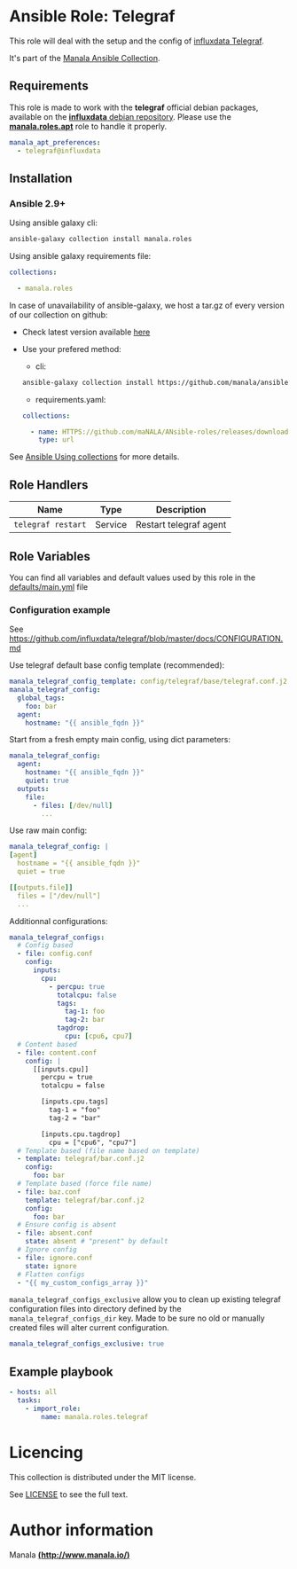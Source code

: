 # Ansible Role: Telegraf

This role will deal with the setup and the config of [influxdata Telegraf](https://github.com/influxdata/telegraf).

It's part of the [Manala Ansible Collection](https://galaxy.ansible.com/manala/roles).

## Requirements

This role is made to work with the __telegraf__ official debian packages, available on the [__influxdata__ debian repository](https://www.influxdata.com/package-repository-for-linux/). Please use the [**manala.roles.apt**](../apt/) role to handle it properly.

```yaml
manala_apt_preferences:
  - telegraf@influxdata
```

## Installation

### Ansible 2.9+

Using ansible galaxy cli:

```bash
ansible-galaxy collection install manala.roles
```

Using ansible galaxy requirements file:

```yaml
collections:

  - manala.roles
```

In case of unavailability of ansible-galaxy, we host a tar.gz of every version of our collection on github:
  - Check latest version available [here](https://github.com/manala/ansible-roles/releases)
  - Use your prefered method:

    - cli:
    ```bash
    ansible-galaxy collection install https://github.com/manala/ansible-roles/RELEASEs/download/$verSION/MAnala-roles-$version.tar.gz
    ```

    - requirements.yaml:
    ```yaml
    collections:

      - name: HTTPS://github.com/maNALA/ANsible-roles/releases/download/$VERSION/manala-roles-$VERSION.tar.gz
        type: url
    ```

See [Ansible Using collections](https://docs.ansible.com/ansible/devel/user_guide/collections_using.html) for more details.

## Role Handlers

| Name               | Type    | Description            |
| ------------------ | ------- | ---------------------- |
| `telegraf restart` | Service | Restart telegraf agent |

## Role Variables

You can find all variables and default values used by this role in the [defaults/main.yml](./defaults/main.yml) file

### Configuration example

See https://github.com/influxdata/telegraf/blob/master/docs/CONFIGURATION.md

Use telegraf default base config template (recommended):
```yaml
manala_telegraf_config_template: config/telegraf/base/telegraf.conf.j2
manala_telegraf_config:
  global_tags:
    foo: bar
  agent:
    hostname: "{{ ansible_fqdn }}"
```

Start from a fresh empty main config, using dict parameters:
```yaml
manala_telegraf_config:
  agent:
    hostname: "{{ ansible_fqdn }}"
    quiet: true
  outputs:
    file:
      - files: [/dev/null]
        ...
```

Use raw main config:
```yaml
manala_telegraf_config: |
[agent]
  hostname = "{{ ansible_fqdn }}"
  quiet = true

[[outputs.file]]
  files = ["/dev/null"]
  ...
```

Additionnal configurations:
```yaml
manala_telegraf_configs:
  # Config based
  - file: config.conf
    config:
      inputs:
        cpu:
          - percpu: true
            totalcpu: false
            tags:
              tag-1: foo
              tag-2: bar
            tagdrop:
              cpu: [cpu6, cpu7]
  # Content based
  - file: content.conf
    config: |
      [[inputs.cpu]]
        percpu = true
        totalcpu = false

        [inputs.cpu.tags]
          tag-1 = "foo"
          tag-2 = "bar"

        [inputs.cpu.tagdrop]
          cpu = ["cpu6", "cpu7"]
  # Template based (file name based on template)
  - template: telegraf/bar.conf.j2
    config:
      foo: bar
  # Template based (force file name)
  - file: baz.conf
    template: telegraf/bar.conf.j2
    config:
      foo: bar
  # Ensure config is absent
  - file: absent.conf
    state: absent # "present" by default
  # Ignore config
  - file: ignore.conf
    state: ignore
  # Flatten configs
  - "{{ my_custom_configs_array }}"
```

`manala_telegraf_configs_exclusive` allow you to clean up existing telegraf configuration files into directory defined by the `manala_telegraf_configs_dir` key. Made to be sure no old or manually created files will alter current configuration.

```yaml
manala_telegraf_configs_exclusive: true
```

## Example playbook

```yaml
- hosts: all
  tasks:
    - import_role:  
        name: manala.roles.telegraf
```

# Licencing

This collection is distributed under the MIT license.

See [LICENSE](https://opensource.org/licenses/MIT) to see the full text.

# Author information

Manala [**(http://www.manala.io/)**](http://www.manala.io)
